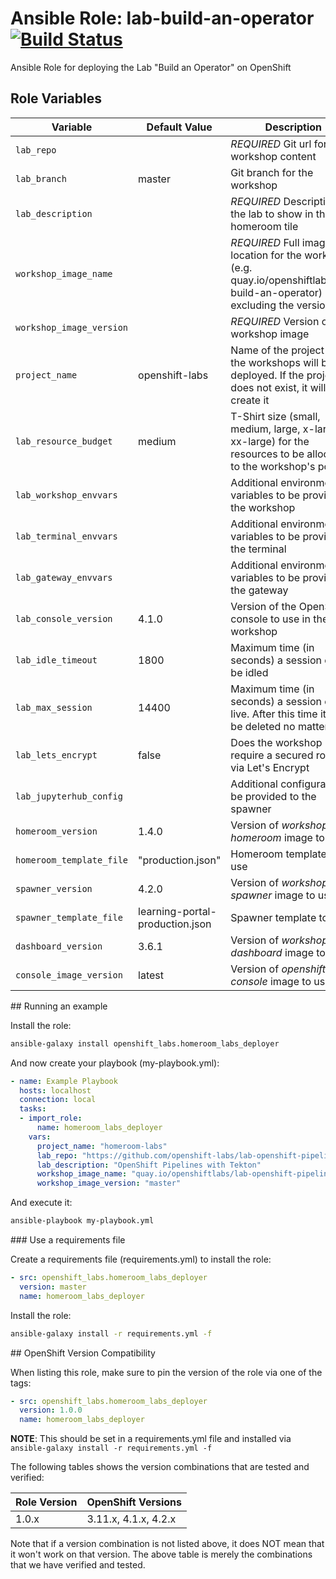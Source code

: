 Ansible Role: lab-build-an-operator
[![Build Status](https://travis-ci.org/openshiftlabs/openshift-homeroom-labs-deployer-ansible-role.svg?branch=master)](https://travis-ci.org/openshiftlabs/openshift-homeroom-labs-deployer-ansible-role)
=========

Ansible Role for deploying the Lab "Build an Operator" on OpenShift

Role Variables
------------

|Variable                 | Default Value     | Description   |
|-------------------------|-------------------|---------------|
|`lab_repo`               |  | *REQUIRED* Git url for the workshop content |
|`lab_branch`             | master | Git branch for the workshop |
|`lab_description`        |  | *REQUIRED* Description of the lab to show in the homeroom tile |
|`workshop_image_name`    |  | *REQUIRED* Full image location for the workshop (e.g. quay.io/openshiftlabs/lab-build-an-operator) excluding the version|
|`workshop_image_version` |  | *REQUIRED* Version of the workshop image |
|`project_name`           | openshift-labs | Name of the project where the workshops will be deployed. If the project does not exist, it will create it |
|`lab_resource_budget`    | medium | T-Shirt size (small, medium, large, x-large, xx-large) for the resources to be allocated to the workshop's pods |
|`lab_workshop_envvars`   |  | Additional environment variables to be provided to the workshop |
|`lab_terminal_envvars`   |  | Additional environment variables to be provided to the terminal |
|`lab_gateway_envvars`    |  | Additional environment variables to be provided to the gateway |
|`lab_console_version`    | 4.1.0 | Version of the OpenShift console to use in the workshop |
|`lab_idle_timeout`       | 1800 | Maximum time (in seconds) a session can be idled |
|`lab_max_session`        | 14400 | Maximum time (in seconds) a session can live. After this time it will be deleted no matter what |
|`lab_lets_encrypt`       | false | Does the workshop require a secured route via Let's Encrypt |
|`lab_jupyterhub_config`  |  | Additional configuration to be provided to the spawner |
|`homeroom_version`       | 1.4.0 | Version of *workshop-homeroom* image to use |
|`homeroom_template_file` | "production.json" | Homeroom template to use |
|`spawner_version`        | 4.2.0 | Version of *workshop-spawner* image to use |
|`spawner_template_file`  | learning-portal-production.json | Spawner template to use |
|`dashboard_version`      | 3.6.1 | Version of *workshop-dashboard* image to use |
|`console_image_version`  | latest | Version of *openshift-console* image to use |

## Running an example

Install the role:

```bash
ansible-galaxy install openshift_labs.homeroom_labs_deployer
```

And now create your playbook (my-playbook.yml):

```yaml
- name: Example Playbook
  hosts: localhost
  connection: local
  tasks:
  - import_role:
      name: homeroom_labs_deployer
    vars:
      project_name: "homeroom-labs"
      lab_repo: "https://github.com/openshift-labs/lab-openshift-pipelines-with-tekton"
      lab_description: "OpenShift Pipelines with Tekton"
      workshop_image_name: "quay.io/openshiftlabs/lab-openshift-pipelines-with-tekton"
      workshop_image_version: "master"
```

And execute it:

```bash
ansible-playbook my-playbook.yml
```

### Use a requirements file

Create a requirements file (requirements.yml) to install the role:

```yaml
- src: openshift_labs.homeroom_labs_deployer
  version: master
  name: homeroom_labs_deployer
```

Install the role:

```bash
ansible-galaxy install -r requirements.yml -f
```

## OpenShift Version Compatibility

When listing this role, make sure to pin the version of the role via one of the tags:

```yaml
- src: openshift_labs.homeroom_labs_deployer
  version: 1.0.0
  name: homeroom_labs_deployer
```

__NOTE__: This should be set in a requirements.yml file and installed via `ansible-galaxy install -r requirements.yml -f`

The following tables shows the version combinations that are tested and verified:

|Role Version  | OpenShift Versions        |
|--------------|---------------------------|
| 1.0.x        |    3.11.x, 4.1.x, 4.2.x   |

Note that if a version combination is not listed above, it does NOT mean that it won't work on that version. The above table is merely the combinations that we have verified and tested.
